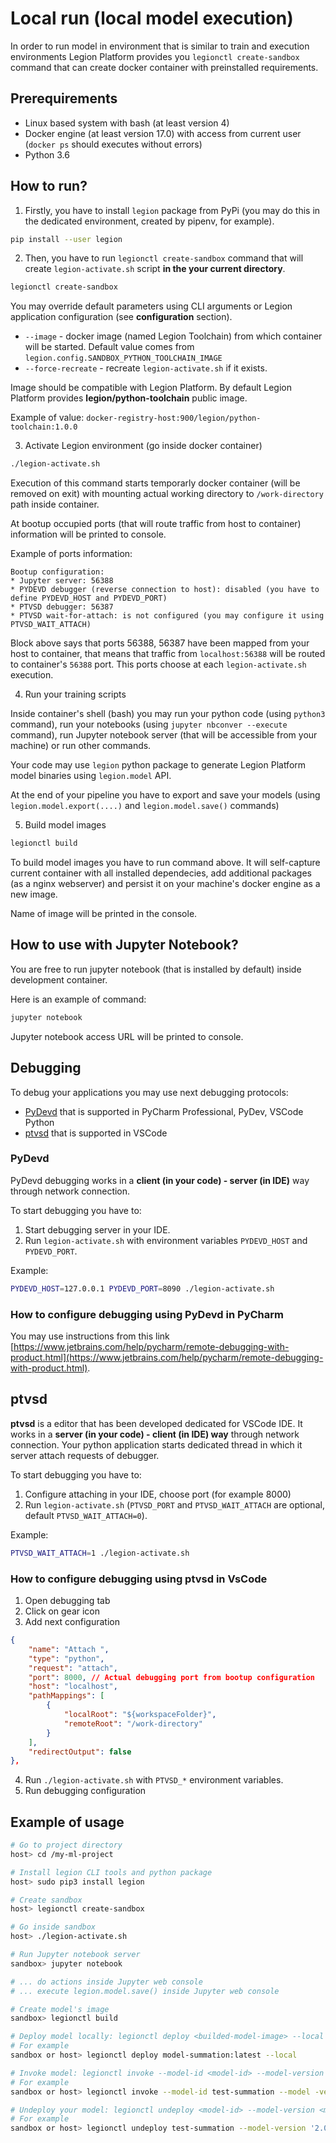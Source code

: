 # Local run (local model execution)

In order to run model in environment that is similar to train and execution environments Legion Platform provides you `legionctl create-sandbox` command that can create docker container with preinstalled requirements.

## Prerequirements
* Linux based system with bash (at least version 4)
* Docker engine (at least version 17.0) with access from current user (`docker ps` should executes without errors)
* Python 3.6

## How to run?
1. Firstly, you have to install `legion` package from PyPi (you may do this in the dedicated environment, created by pipenv, for example).

```bash
pip install --user legion
```
2. Then, you have to run `legionctl create-sandbox` command that will create `legion-activate.sh` script **in the your current directory**.

```bash
legionctl create-sandbox
```
You may override default parameters using CLI arguments or Legion application configuration (see **configuration** section).

* `--image` - docker image (named Legion Toolchain) from which container will be started. Default value comes from `legion.config.SANDBOX_PYTHON_TOOLCHAIN_IMAGE`
* `--force-recreate` - recreate `legion-activate.sh` if it exists.

Image should be compatible with Legion Platform. By default Legion Platform provides **legion/python-toolchain** public image.

Example of value: `docker-registry-host:900/legion/python-toolchain:1.0.0`

3. Activate Legion environment (go inside docker container)

```bash
./legion-activate.sh
```

Execution of this command starts temporarly docker container (will be removed on exit) with mounting actual working directory to `/work-directory` path inside container.

At bootup occupied ports (that will route traffic from host to container) information will be printed to console.

Example of ports information:
```
Bootup configuration:
* Jupyter server: 56388
* PYDEVD debugger (reverse connection to host): disabled (you have to define PYDEVD_HOST and PYDEVD_PORT)
* PTVSD debugger: 56387
* PTVSD wait-for-attach: is not configured (you may configure it using PTVSD_WAIT_ATTACH)
```

Block above says that ports 56388, 56387 have been mapped from your host to container, that means that traffic from `localhost:56388` will be routed to container's `56388` port. This ports choose at each `legion-activate.sh` execution.

4. Run your training scripts

Inside container's shell (bash) you may run your python code (using `python3` command), run your notebooks (using `jupyter nbconver --execute` command), run Jupyter notebook server (that will be accessible from your machine) or run other commands.

Your code may use `legion` python package to generate Legion Platform model binaries using `legion.model` API.

At the end of your pipeline you have to export and save your models (using `legion.model.export(....)` and `legion.model.save()` commands)

5. Build model images

```bash
legionctl build
```

To build model images you have to run command above. It will self-capture current container with all installed dependecies, add additional packages (as a nginx webserver) and persist it on your machine's docker engine as a new image.

Name of image will be printed in the console.

## How to use with Jupyter Notebook?
You are free to run jupyter notebook (that is installed by default) inside development container.

Here is an example of command:
```bash
jupyter notebook
```

Jupyter notebook access URL will be printed to console.

## Debugging
To debug your applications you may use next debugging protocols:
* [PyDevd](https://pypi.org/project/pydevd/) that is supported in PyCharm Professional, PyDev, VSCode Python
* [ptvsd](https://pypi.org/project/ptvsd/) that is supported in VSCode

### PyDevd
PyDevd debugging works in a **client (in your code) - server (in IDE)** way through network connection.

To start debugging you have to:
1. Start debugging server in your IDE.
2. Run `legion-activate.sh` with environment variables `PYDEVD_HOST` and `PYDEVD_PORT`.

Example:
```bash
PYDEVD_HOST=127.0.0.1 PYDEVD_PORT=8090 ./legion-activate.sh
```

### How to configure debugging using PyDevd in PyCharm
You may use instructions from this link [https://www.jetbrains.com/help/pycharm/remote-debugging-with-product.html](https://www.jetbrains.com/help/pycharm/remote-debugging-with-product.html).

## ptvsd
**ptvsd** is a editor that has been developed dedicated for VSCode IDE. It works in a **server (in your code) - client (in IDE) way** through network connection. Your python application starts dedicated thread in which it server attach requests of debugger.

To start debugging you have to:
1. Configure attaching in your IDE, choose port (for example 8000)
2. Run `legion-activate.sh` (`PTVSD_PORT` and `PTVSD_WAIT_ATTACH` are optional, default `PTVSD_WAIT_ATTACH=0`).

Example:
```bash
PTVSD_WAIT_ATTACH=1 ./legion-activate.sh
```

### How to configure debugging using ptvsd in VsCode
1. Open debugging tab
2. Click on gear icon
3. Add next configuration
```json
{
    "name": "Attach ",
    "type": "python",
    "request": "attach",
    "port": 8000, // Actual debugging port from bootup configuration
    "host": "localhost",
    "pathMappings": [
        {
            "localRoot": "${workspaceFolder}",
            "remoteRoot": "/work-directory"
        }
    ],
    "redirectOutput": false
},
```
4. Run `./legion-activate.sh` with `PTVSD_*` environment variables.
5. Run debugging configuration

## Example of usage
```bash
# Go to project directory
host> cd /my-ml-project

# Install legion CLI tools and python package
host> sudo pip3 install legion

# Create sandbox
host> legionctl create-sandbox

# Go inside sandbox
host> ./legion-activate.sh

# Run Jupyter notebook server
sandbox> jupyter notebook

# ... do actions inside Jupyter web console
# ... execute legion.model.save() inside Jupyter web console

# Create model's image
sandbox> legionctl build

# Deploy model locally: legionctl deploy <builded-model-image> --local
# For example
sandbox or host> legionctl deploy model-summation:latest --local

# Invoke model: legionctl invoke --model-id <model-id> --model-version <model-version> -p <parameters> --local
# For example
sandbox or host> legionctl invoke --model-id test-summation --model -version '2.0' -p a=1 -p b=2 --local

# Undeploy your model: legionctl undeploy <model-id> --model-version <model-version> --local
# For example
sandbox or host> legionctl undeploy test-summation --model-version '2.0' --local
```
